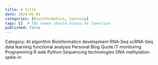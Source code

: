 ```yaml
---
title: A title
date: 2024-01-01
categories: [Bioinformatics, learning]
tags: []  # TAG names should always be lowercase
published: false
---
```


Category:
AI
  algorithm
Bioinformatics
  development
  RNA-Seq
  scRNA-Seq
  data
  learning
  functional analysis
Personal
 Blog
 Quote
IT
 monitoring
Programming
 R 
 web
 Python
Sequencing technologies 
 DNA methylation
 spike-in
